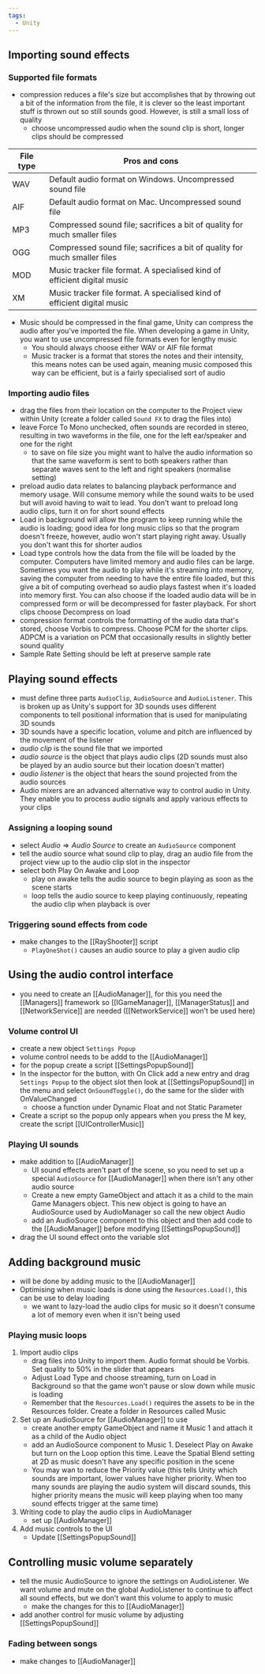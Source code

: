 ```yaml
---
tags:
  - Unity
---
```

## Importing sound effects
### Supported file formats
- compression reduces a file's size but accomplishes that by throwing out a bit of the information from the file, it is clever so the least important stuff is thrown out so still sounds good. However, is still a small loss of quality
	- choose uncompressed audio when the sound clip is short, longer clips should be compressed

| File type | Pros and cons                                                             |
| --------- | ------------------------------------------------------------------------- |
| WAV       | Default audio format on Windows. Uncompressed sound file                  |
| AIF       | Default audio format on Mac. Uncompressed sound file                      |
| MP3       | Compressed sound file; sacrifices a bit of quality for much smaller files |
| OGG       | Compressed sound file; sacrifices a bit of quality for much smaller files |
| MOD       | Music tracker file format. A specialised kind of efficient digital music  |
| XM        | Music tracker file format. A specialised kind of efficient digital music  |
- Music should be compressed in the final game, Unity can compress the audio after you've imported the file. When developing a game in Unity, you want to use uncompressed file formats even for lengthy music
	- You should always choose either WAV or AIF file format
	- Music tracker is a format that stores the notes and their intensity, this means notes can be used again, meaning music composed this way can be efficient, but is a fairly specialised sort of audio
### Importing audio files
- drag the files from their location on the computer to the Project view within Unity (create a folder called `Sound FX` to drag the files into)
- leave Force To Mono unchecked, often sounds are recorded in stereo, resulting in two waveforms in the file, one for the left ear/speaker and one for the right
	- to save on file size you might want to halve the audio information so that the same waveform is sent to both speakers rather than separate waves sent to the left and right speakers (normalise setting)
- preload audio data relates to balancing playback performance and memory usage. Will consume memory while the sound waits to be used but will avoid having to wait to lead. You don't want to preload long audio clips, turn it on for short sound effects
- Load in background will allow the program to keep running while the audio is loading; good idea for long music clips so that the program doesn't freeze, however, audio won't start playing right away. Usually you don't want this for shorter audios
- Load type controls how the data from the file will be loaded by the computer. Computers have limited memory and audio files can be large. Sometimes you want the audio to play while it's streaming into memory, saving the computer from needing to have the entire file loaded, but this give a bit of computing overhead so audio plays fastest when it's loaded into memory first. You can also choose if the loaded audio data will be in compressed form or will be decompressed for faster playback. For short clips choose Decompress on load
- compression format controls the formatting of the audio data that's stored, choose Vorbis to compress. Choose PCM for the shorter clips. ADPCM is a variation on PCM that occasionally results in slightly better sound quality
- Sample Rate Setting should be left at preserve sample rate
## Playing sound effects
- must define three parts `AudioClip`, `AudioSource` and `AudioListener`. This is broken up as Unity's support for 3D sounds uses different components to tell positional information that is used for manipulating 3D sounds
- 3D sounds have a specific location, volume and pitch are influenced by the movement of the listener
- *audio clip* is the sound file that we imported
- *audio source* is the object that plays audio clips (2D sounds must also be played by an audio source but their location doesn't matter)
- *audio listener* is the object that hears the sound projected from the audio sources
- Audio mixers are an advanced alternative way to control audio in Unity. They enable you to process audio signals and apply various effects to your clips
### Assigning a looping sound
- select $Audio \Rightarrow Audio \; Source$ to create an `AudioSource` component
- tell the audio source what sound clip to play, drag an audio file from the project view up to the audio clip slot in the inspector
- select both Play On Awake and Loop
	- play on awake tells the audio source to begin playing as soon as the scene starts
	- loop tells the audio source to keep playing continuously, repeating the audio clip when playback is over
### Triggering sound effects from code
- make changes to the [[RayShooter]] script
	- `PlayOneShot()` causes an audio source to play a given audio clip
## Using the audio control interface
- you need to create an [[AudioManager]], for this you need the [[Managers]] framework so [[IGameManager]], [[ManagerStatus]] and [[NetworkService]] are needed ([[NetworkService]] won't be used here)
### Volume control UI
- create a new object `Settings Popup`
- volume control needs to be addd to the [[AudioManager]]
- for the popup create a script [[SettingsPopupSound]]
- In the inspector for the button, with On Click add a new entry and drag `Settings Popup` to the object slot then look at [[SettingsPopupSound]] in the menu and select `OnSoundToggle()`, do the same for the slider with OnValueChanged
	- choose a function under Dynamic Float and not Static Parameter
- Create a script so the popup only appears when you press the M key, create the script [[UIControllerMusic]]
### Playing UI sounds
- make addition to [[AudioManager]]
	- UI sound effects aren't part of the scene, so you need to set up a special `AudioSource` for [[AudioManager]] when there isn't any other audio source
	- Create a new empty GameObject and attach it as a child to the main Game Managers object. This new object is going to have an AudioSource used by AudioManager so call the new object Audio
	- add an AudioSource component to this object and then add code to the [[AudioManager]] before modifying [[SettingsPopupSound]]
- drag the UI sound effect onto the variable slot
## Adding background music
- will be done by adding music to the [[AudioManager]]
- Optimising when music loads is done using the `Resources.Load()`, this can be use to delay loading
	- we want to lazy-load the audio clips for music so it doesn't consume a lot of memory even when it isn't being used
### Playing music loops
1. Import audio clips
	- drag files into Unity to import them. Audio format should be Vorbis. Set quality to 50% in the slider that appears
	- Adjust Load Type and choose streaming, turn on Load in Background so that the game won't pause or slow down while music is loading
	- Remember that the `Resources.Load()` requires the assets to be in the Resources folder. Create a folder in Resources called Music
2. Set up an AudioSource for [[AudioManager]] to use
	- create another empty GameObject and name it Music 1 and attach it as a child of the Audio object
	- add an AudioSource component to Music 1. Deselect Play on Awake but turn on the Loop option this time. Leave the Spatial Blend setting at 2D as music doesn't have any specific position in the scene
	- You may wan to reduce the Priority value (this tells Unity which sounds are important, lower values have higher priority. When too many sounds are playing the audio system will discard sounds, this higher priority means the music will keep playing when too many sound effects trigger at the same time)
3. Writing code to play the audio clips in AudioManager
	- set up [[AudioManager]]
4. Add music controls to the UI
	- Update [[SettingsPopupSound]]
## Controlling music volume separately
- tell the music AudioSource to ignore the settings on AudioListener. We want volume and mute on the global AudioListener to continue to affect all sound effects, but we don't want this volume to apply to music
	- make the changes for this to [[AudioManager]]
- add another control for music volume by adjusting [[SettingsPopupSound]]
### Fading between songs
- make changes to [[AudioManager]]
